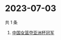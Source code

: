 # 2023-07-03

共 1 条

<!-- BEGIN -->
<!-- 最后更新时间 Mon Jul 03 2023 05:06:39 GMT+0800 (China Standard Time) -->

1. [中国女篮夺亚洲杯冠军](https://www.zhihu.com/search?q=中国女篮夺亚洲杯冠军)

<!-- END -->
